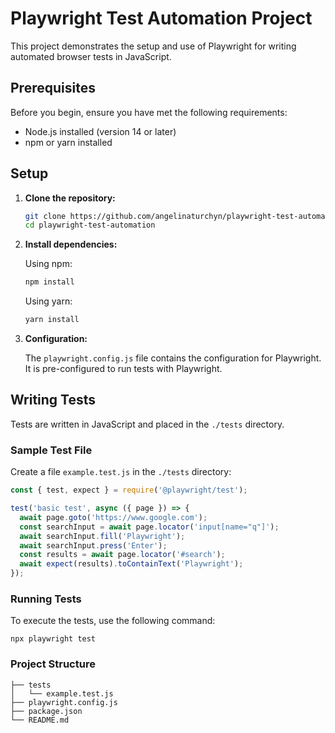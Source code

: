# Playwright Test Automation Project

This project demonstrates the setup and use of Playwright for writing automated browser tests in JavaScript.

## Prerequisites

Before you begin, ensure you have met the following requirements:

- Node.js installed (version 14 or later)
- npm or yarn installed

## Setup

1. **Clone the repository:**

    ```sh
    git clone https://github.com/angelinaturchyn/playwright-test-automation
    cd playwright-test-automation
    ```

2. **Install dependencies:**

    Using npm:

    ```sh
    npm install
    ```

    Using yarn:

    ```sh
    yarn install
    ```

3. **Configuration:**

    The `playwright.config.js` file contains the configuration for Playwright. It is pre-configured to run tests with Playwright.

## Writing Tests

Tests are written in JavaScript and placed in the `./tests` directory.

### Sample Test File

Create a file `example.test.js` in the `./tests` directory:

```javascript
const { test, expect } = require('@playwright/test');

test('basic test', async ({ page }) => {
  await page.goto('https://www.google.com');
  const searchInput = await page.locator('input[name="q"]');
  await searchInput.fill('Playwright');
  await searchInput.press('Enter');
  const results = await page.locator('#search');
  await expect(results).toContainText('Playwright');
});
```

### Running Tests

To execute the tests, use the following command:

``` npx playwright test ```


### Project Structure


```
├── tests
│   └── example.test.js
├── playwright.config.js
├── package.json
└── README.md

```
